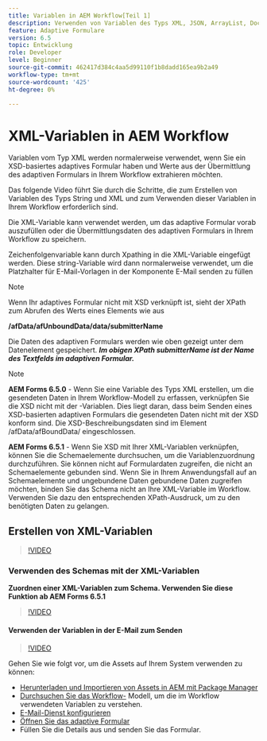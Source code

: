 ```yaml
---
title: Variablen in AEM Workflow[Teil 1]
description: Verwenden von Variablen des Typs XML, JSON, ArrayList, Document in einem AEM Workflow
feature: Adaptive Formulare
version: 6.5
topic: Entwicklung
role: Developer
level: Beginner
source-git-commit: 462417d384c4aa5d99110f1b8dadd165ea9b2a49
workflow-type: tm+mt
source-wordcount: '425'
ht-degree: 0%

---
```



# XML-Variablen in AEM Workflow

Variablen vom Typ XML werden normalerweise verwendet, wenn Sie ein XSD-basiertes adaptives Formular haben und Werte aus der Übermittlung des adaptiven Formulars in Ihrem Workflow extrahieren möchten.

Das folgende Video führt Sie durch die Schritte, die zum Erstellen von Variablen des Typs String und XML und zum Verwenden dieser Variablen in Ihrem Workflow erforderlich sind.

Die XML-Variable kann verwendet werden, um das adaptive Formular vorab auszufüllen oder die Übermittlungsdaten des adaptiven Formulars in Ihrem Workflow zu speichern.

Zeichenfolgenvariable kann durch Xpathing in die XML-Variable eingefügt werden. Diese string-Variable wird dann normalerweise verwendet, um die Platzhalter für E-Mail-Vorlagen in der Komponente E-Mail senden zu füllen

>[!NOTE]
>
>Wenn Ihr adaptives Formular nicht mit XSD verknüpft ist, sieht der XPath zum Abrufen des Werts eines Elements wie aus
>
>**/afData/afUnboundData/data/submitterName**

Die Daten des adaptiven Formulars werden wie oben gezeigt unter dem Datenelement gespeichert. **_Im obigen XPath submitterName ist der Name des Textfelds im adaptiven Formular._**

>[!NOTE]
>
>**AEM Forms 6.5.0**  - Wenn Sie eine Variable des Typs XML erstellen, um die gesendeten Daten in Ihrem Workflow-Modell zu erfassen, verknüpfen Sie die XSD nicht mit der -Variablen. Dies liegt daran, dass beim Senden eines XSD-basierten adaptiven Formulars die gesendeten Daten nicht mit der XSD konform sind. Die XSD-Beschreibungsdaten sind im Element /afData/afBoundData/ eingeschlossen.
>
>**AEM Forms 6.5.1**  - Wenn Sie XSD mit Ihrer XML-Variablen verknüpfen, können Sie die Schemaelemente durchsuchen, um die Variablenzuordnung durchzuführen. Sie können nicht auf Formulardaten zugreifen, die nicht an Schemaelemente gebunden sind. Wenn Sie in Ihrem Anwendungsfall auf an Schemaelemente und ungebundene Daten gebundene Daten zugreifen möchten, binden Sie das Schema nicht an Ihre XML-Variable im Workflow. Verwenden Sie dazu den entsprechenden XPath-Ausdruck, um zu den benötigten Daten zu gelangen.

## Erstellen von XML-Variablen

>[!VIDEO](https://video.tv.adobe.com/v/26440?quality=12?autoplay=1)

### Verwenden des Schemas mit der XML-Variablen

**Zuordnen einer XML-Variablen zum Schema. Verwenden Sie diese Funktion ab AEM Forms 6.5.1**

>[!VIDEO](https://video.tv.adobe.com/v/28098?quality=9&learn=on)

#### Verwenden der Variablen in der E-Mail zum Senden

>[!VIDEO](https://video.tv.adobe.com/v/26441?quality=12&learn=on)

Gehen Sie wie folgt vor, um die Assets auf Ihrem System verwenden zu können:

* [Herunterladen und Importieren von Assets in AEM mit Package Manager](assets/xmlandstringvariable.zip)
* [Durchsuchen Sie das Workflow-](http://localhost:4502/editor.html/conf/global/settings/workflow/models/vacationrequest.html) Modell, um die im Workflow verwendeten Variablen zu verstehen.
* [E-Mail-Dienst konfigurieren](https://helpx.adobe.com/experience-manager/6-5/sites/administering/using/notification.html#ConfiguringtheMailService)
* [Öffnen Sie das adaptive Formular](http://localhost:4502/content/dam/formsanddocuments/applicationfortimeoff/jcr:content?wcmmode=disabled)
* Füllen Sie die Details aus und senden Sie das Formular.

